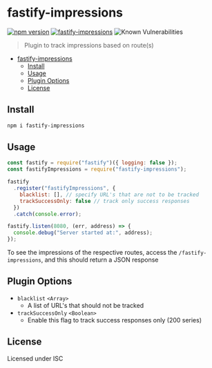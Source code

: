 # fastify-impressions

[![npm version](https://badge.fury.io/js/fastify-impressions.svg)](https://badge.fury.io/js/fastify-impressions)
[![fastify-impressions](https://github.com/manju4ever/fastify-impressions/actions/workflows/testing.js.yml/badge.svg?branch=main)](https://github.com/manju4ever/fastify-impressions/actions/workflows/testing.js.yml)
![Known Vulnerabilities](https://snyk.io/test/github/manju4ever/fastify-impressions/badge.svg)


> Plugin to track impressions based on route(s)

<!-- toc -->
- [fastify-impressions](#fastify-impressions)
  - [Install](#install)
  - [Usage](#usage)
  - [Plugin Options](#plugin-options)
  - [License](#license)

<!-- tocstop -->

## Install

```bash
npm i fastify-impressions
```

## Usage

```js
const fastify = require("fastify")({ logging: false });
const fastifyImpressions = require("fastify-impressions");

fastify
  .register("fastifyImpressions", {
    blacklist: [], // specify URL's that are not to be tracked
    trackSuccessOnly: false // track only success responses
  })
  .catch(console.error);

fastify.listen(8080, (err, address) => {
  console.debug("Server started at:", address);
});
```

To see the impressions of the respective routes, access the `/fastify-impressions`, and this should return a JSON response

## Plugin Options

- `blacklist` `<Array>`
  - A list of URL's that should not be tracked
- `trackSuccessOnly` `<Boolean>`
  - Enable this flag to track success responses only (200 series)

## License

Licensed under ISC
